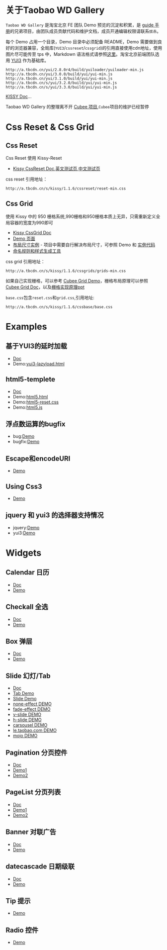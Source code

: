 # 关于Taobao WD Gallery

`Taobao WD Gallery` 是淘宝北京 FE 团队 Demo 预览的沉淀和积累，是 [guide 手册](https://github.com/taobao-wd/guide)的兄弟项目，由团队成员贡献代码和维护文档，成员开通编辑权限请联系`拔赤`。

每个 Demo 占用一个目录，Demo 目录中必须配备 README，Demo 需要做到良好的浏览器兼容，全局库(`YUI3`/`cssreset`/`cssgrid`)的引用直接使用cdn地址，使用图片尽可能传至 tps 中，Markdown 语法格式请参照[这里](http://daringfireball.net/projects/markdown/syntax)。淘宝北京前端团队选用 [YUI3](http://developer.yahoo.com/yui/3/) 作为基础库。

	http://a.tbcdn.cn/yui/2.8.0r4/build/yuiloader/yuiloader-min.js
	http://a.tbcdn.cn/yui/3.0.0/build/yui/yui-min.js
	http://a.tbcdn.cn/yui/3.1.0/build/yui/yui-min.js
	http://a.tbcdn.cn/s/yui/3.2.0/build/yui/yui-min.js
	http://a.tbcdn.cn/s/yui/3.3.0/build/yui/yui-min.js

[KISSY Doc](http://docs.kissyui.com/)...

Taobao WD Gallery 的整理离不开 [Cubee 项目](http://cubee.github.com/doc/),`Cubee`项目的维护已经暂停

# Css Reset & Css Grid

## Css Reset 

Css Reset 使用 Kissy-Reset

- [Kissy CssReset Doc](http://docs.kissyui.com/kissy/docs/cssreset/index.html),[英文测试页](http://kissyteam.github.com/kissy/src/cssreset/test.html),[中文测试页](http://kissyteam.github.com/kissy/src/cssreset/test-post.html)

css reset 引用地址：

	http://a.tbcdn.cn/s/kissy/1.1.6/cssreset/reset-min.css

## Css Grid 

使用 Kissy 中的 950 栅格系统,990栅格和950栅格本质上无异，只需重新定义全局容器的宽度为990即可

- [Kissy CssGrid Doc](http://docs.kissyui.com/kissy/docs/cssgrids/index.html)
- [Demo 页面](http://kissyteam.github.com/kissy/src/cssgrids/grids-taobao.html)
- [布局尺寸实例](http://docs.kissyui.com/kissy/src/cssgrids/grids-taobao.css) - 项目中需要自行解决布局尺寸，可参照 Demo 和 [实例代码](https://gist.github.com/784105)
- [命名规则和样式生成工具](http://kissyteam.github.com/kissy/src/cssgrids/css-generator.html)

css grid 引用地址：

	http://a.tbcdn.cn/s/kissy/1.1.6/cssgrids/grids-min.css

如果自己实现栅格，可以参考 [Cubee Grid Demo](http://cubee.github.com/src/css/demo/grid.html)，栅格布局原理可以参照 [Cubee Grid Doc](http://cubee.github.com/doc/start.html#cssgrid)，以及[栅格实现原理ppt](http://www.slideshare.net/lijing00333/ss-5023289)

`base.css`包含`reset.css`和`grid.css`,引用地址:

	http://a.tbcdn.cn/s/kissy/1.1.6/cssbase/base.css

# Examples

## 基于YUI3的延时加载
- [Doc](https://github.com/taobao-wd/taobao-wd.github.com/blob/master/yui3-lazyload/README.markdown)
- Demo:[yui3-lazyload.html](http://taobao-wd.github.com/yui3-lazyload/demo.html)

## html5-templete
- [Doc](https://github.com/taobao-wd/taobao-wd.github.com/blob/master/html5-templete/README.markdown)
- Demo:[html5.html](http://taobao-wd.github.com/html5-templete/html5.html)
- Demo:[html5-reset.css](http://taobao-wd.github.com/html5-templete/html5-reset.css)
- Demo:[html5.js](http://taobao-wd.github.com/html5-templete/html5.js)

## 浮点数运算的bugfix
- bug:[Demo](http://taobao-wd.github.com/js-float/js_float_1.html)
- bugfix:[Demo](http://taobao-wd.github.com/js-float/js_float_2.html)

## Escape和encodeURI
- [Demo](http://taobao-wd.github.com/escape_and_encodeURI/escape_and_encodeURIComponent_test.html)

## Using Css3
- [Demo](http://cubee.github.com/example/using-css3.html)

## jquery 和 yui3 的选择器支持情况
- jquery:[Demo](http://tbexample.googlecode.com/svn/trunk/selector/jquery_selector/Selectors.htm)
- yui3:[Demo](http://taobao-wd.github.com/selector/yui-selector.html)

# Widgets

## Calendar 日历
- [Doc](/Calendar/README.markdown)
- [Demo](http://taobao-wd.github.com/calendar/demo/calendar.html)

## Checkall 全选
- [Doc](/checkall/README.markdown)
- [Demo](http://taobao-wd.github.com/checkall/demo/demo.html)

## Box 弹层
- [Doc](/box/README.markdown)
- [Demo](http://taobao-wd.github.com/box/demo/demo-box.html)

## Slide 幻灯/Tab
- [Doc](/slide/README.markdown)
- [Tab Demo](http://taobao-wd.github.com/slide/demo/tab.html)
- [Slide Demo](http://taobao-wd.github.com/slide/demo/slide.html)
- [none-effect DEMO](http://taobao-wd.github.com/slide/demo/tb-slide-none.html)
- [fade-effect DEMO](http://taobao-wd.github.com/slide/demo/tb-slide-fade.html)
- [v-slide DEMO](http://taobao-wd.github.com/slide/demo/tb-slide-v-scroll.html)
- [h-slide DEMO](http://taobao-wd.github.com/slide/demo/tb-slide-scroll.html)
- [carsousel DEMO](http://taobao-wd.github.com/slide/demo/tb-carousel.html)
- [le.taobao.com DEMO](http://taobao-wd.github.com/slide/demo/le.taobao.com.html)
- [mojo DEMO](http://taobao-wd.github.com/slide/demo/mojo-slide.html)

## Pagination 分页控件
- [Doc](/pagination/README.markdown)
- [Demo1](http://taobao-wd.github.com/pagination/demo/pagination.html)
- [Demo2](http://taobao-wd.github.com/pagination2/demo/pagination.html)

## PageList 分页列表
- [Doc](/simple-page/README.markdown)
- [Demo1](http://taobao-wd.github.com/simple-page/demo/demo.html)
- [Demo2](http://taobao-wd.github.com/simple-page/demo/demo2.html)

## Banner 对联广告
- [Doc](/banner/README.markdown)
- [Demo](http://taobao-wd.github.com/banner/demo/demo.html)

## datecascade 日期级联
- [Doc](/datecascade/README.markdown)
- [Demo](http://taobao-wd.github.com/datecascade/demo/index.html)

## Tip 提示
- [Demo](http://taobao-wd.github.com/tip/demo/tip.html)

## Radio 控件
- [Demo](http://taobao-wd.github.com/radio/radio.html)


